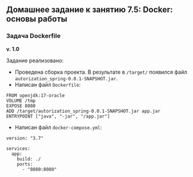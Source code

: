 ## Домашнее задание к занятию 7.5: Docker: основы работы

### Задача Dockerfile

**v. 1.0**

Задание реализовано:

- Проведена сборка проекта. В результате в `/target/` появился файл `autorization_spring-0.0.1-SNAPSHOT.jar`.
- Написан файл `Dockerfile`: 
```
FROM openjdk:17-oracle
VOLUME /tmp
EXPOSE 8080
ADD /target/autorization_spring-0.0.1-SNAPSHOT.jar app.jar
ENTRYPOINT ["java", "-jar", "/app.jar"]
```
- Написан файл `docker-compose.yml`:
```
version: "3.7"

services:
  app:
    build: ./
    ports:
      - "8080:8080"
```


